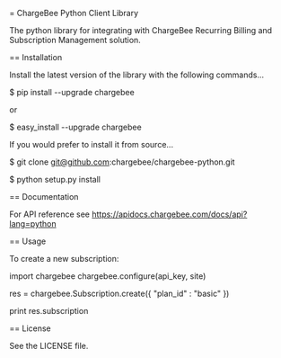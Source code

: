 = ChargeBee Python Client Library

The python library for integrating with ChargeBee Recurring Billing and Subscription Management solution.

== Installation

Install the latest version of the library with the following commands...

  $ pip install --upgrade chargebee
  
  or
  
  $ easy_install --upgrade chargebee

If you would prefer to install it from source...
  
  $ git clone git@github.com:chargebee/chargebee-python.git
  
  $ python setup.py install
  
== Documentation

For API reference see https://apidocs.chargebee.com/docs/api?lang=python

== Usage

To create a new subscription:
  
import chargebee
chargebee.configure(api_key, site)

res = chargebee.Subscription.create({
"plan_id" : "basic"
})

print res.subscription

== License

See the LICENSE file.

